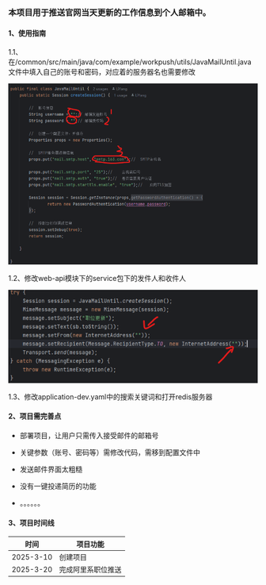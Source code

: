### 本项目用于推送官网当天更新的工作信息到个人邮箱中。

#### 1、使用指南

1.1、在/common/src/main/java/com/example/workpush/utils/JavaMailUntil.java文件中填入自己的账号和密码，对应着的服务器名也需要修改

![FIG1](./images/FIG1.png)

1.2、修改web-api模块下的service包下的发件人和收件人

![FIG2](./images/FIG2.png)

1.3、修改application-dev.yaml中的搜索关键词和打开redis服务器



#### 2、项目需完善点

- 部署项目，让用户只需传入接受邮件的邮箱号

- 关键参数（账号、密码等）需修改代码，需移到配置文件中

- 发送邮件界面太粗糙

- 没有一键投递简历的功能

- 。。。。。。

  

#### 3、项目时间线

| 时间      | 项目功能           |
| --------- | ------------------ |
| 2025-3-10 | 创建项目           |
| 2025-3-20 | 完成阿里系职位推送 |
